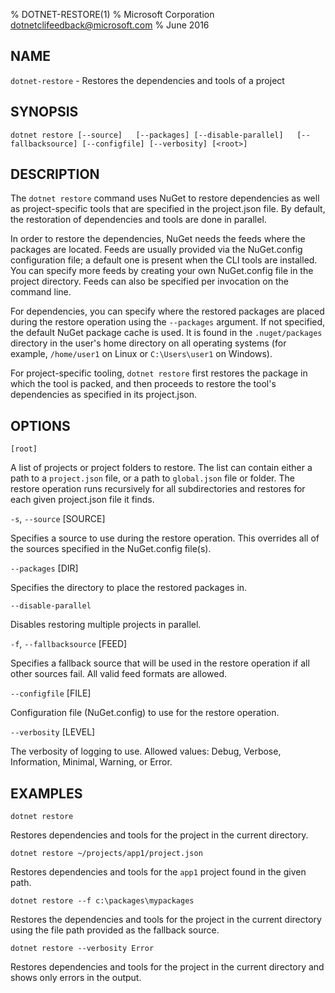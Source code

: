 % DOTNET-RESTORE(1)
% Microsoft Corporation dotnetclifeedback@microsoft.com
% June 2016

## NAME

`dotnet-restore` - Restores the dependencies and tools of a project

## SYNOPSIS

`dotnet restore [--source]  
    [--packages] [--disable-parallel]  
    [--fallbacksource] [--configfile] [--verbosity]
    [<root>]`  

## DESCRIPTION

The `dotnet restore` command uses NuGet to restore dependencies as well as project-specific tools that are specified in the project.json file. 
By default, the restoration of dependencies and tools are done in parallel.

In order to restore the dependencies, NuGet needs the feeds where the packages are located. 
Feeds are usually provided via the NuGet.config configuration file; a default one is present when the CLI tools are installed. 
You can specify more feeds by creating your own NuGet.config file in the project directory. 
Feeds can also be specified per invocation on the command line. 

For dependencies, you can specify where the restored packages are placed during the restore operation using the 
`--packages` argument. 
If not specified, the default NuGet package cache is used. 
It is found in the `.nuget/packages` directory in the user's home directory on all operating systems (for example, `/home/user1` on Linux or `C:\Users\user1` on Windows).

For project-specific tooling, `dotnet restore` first restores the package in which the tool is packed, and then
proceeds to restore the tool's dependencies as specified in its project.json. 

## OPTIONS

`[root]` 
    
 A list of projects or project folders to restore. The list can contain either a path to a `project.json` file, or a path to `global.json` file or folder. The restore operation runs recursively for all subdirectories and restores for each given project.json file it finds.

`-s`, `--source` [SOURCE]

Specifies a source to use during the restore operation. This overrides all of the sources specified in the NuGet.config file(s). 

`--packages` [DIR]

Specifies the directory to place the restored packages in. 

`--disable-parallel`

Disables restoring multiple projects in parallel. 

`-f`, `--fallbacksource` [FEED]

Specifies a fallback source that will be used in the restore operation if all other sources fail. All valid feed formats are allowed. 

`--configfile` [FILE]

Configuration file (NuGet.config) to use for the restore operation. 

`--verbosity` [LEVEL]

The verbosity of logging to use. Allowed values: Debug, Verbose, Information, Minimal, Warning, or Error.

## EXAMPLES

`dotnet restore`

Restores dependencies and tools for the project in the current directory. 

`dotnet restore ~/projects/app1/project.json`
    
Restores dependencies and tools for the `app1` project found in the given path.
	
`dotnet restore --f c:\packages\mypackages`
    
Restores the dependencies and tools for the project in the current directory using the file path provided as the fallback source. 
	
`dotnet restore --verbosity Error`
    
Restores dependencies and tools for the project in the current directory and shows only errors in the output.
